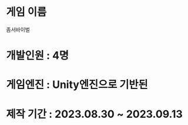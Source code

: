 # 게임 이름         
좀서바이벌
# 개발인원          : 4명
# 게임엔진          : Unity엔진으로 기반된 
# 제작 기간         : 2023.08.30 ~ 2023.09.13
